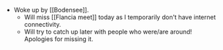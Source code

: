 - Woke up by [[Bodensee]].
  - Will miss [[Flancia meet]] today as I temporarily don't have internet connectivity.
  - Will try to catch up later with people who were/are around! Apologies for missing it.
